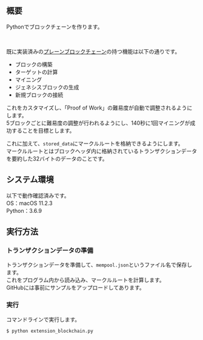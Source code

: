 ## 概要
Pythonでブロックチェーンを作ります。

<br>

既に実装済みの[プレーンブロックチェーン](https://github.com/nakatatsu711/plain_blockchain)の持つ機能は以下の通りです。
- ブロックの構築
- ターゲットの計算
- マイニング
- ジェネシスブロックの生成
- 新規ブロックの接続

これをカスタマイズし、「Proof of Work」の難易度が自動で調整されるようにします。  
5ブロックごとに難易度の調整が行われるようにし、140秒に1回マイニングが成功することを目標とします。

これに加えて、`stored_data`にマークルルートを格納できるようにします。  
マークルルートとはブロックヘッダ内に格納されているトランザクションデータを要約した32バイトのデータのことです。



## システム環境
以下で動作確認済みです。  
OS：macOS 11.2.3  
Python：3.6.9



## 実行方法
### トランザクションデータの準備
トランザクションデータを準備して、`mempool.json`というファイル名で保存します。  
これをプログラム内から読み込み、マークルルートを計算します。  
GitHubには事前にサンプルをアップロードしてあります。


### 実行
コマンドラインで実行します。
```
$ python extension_blockchain.py
```
